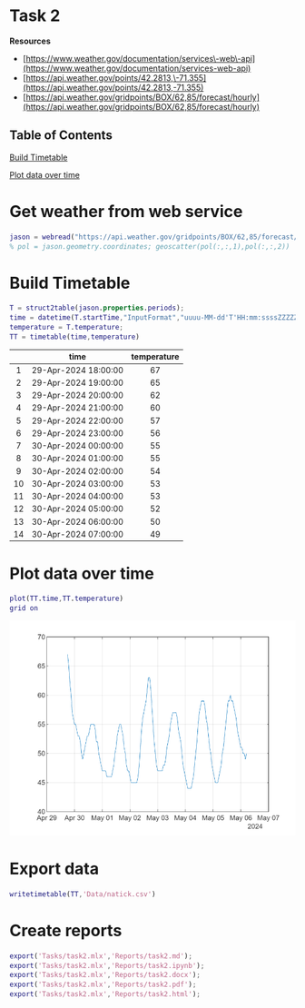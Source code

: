 
# Task 2

**Resources**

-  [https://www.weather.gov/documentation/services\-web\-api](https://www.weather.gov/documentation/services-web-api) 
-  [https://api.weather.gov/points/42.2813,\-71.355](https://api.weather.gov/points/42.2813,-71.355) 
-  [https://api.weather.gov/gridpoints/BOX/62,85/forecast/hourly](https://api.weather.gov/gridpoints/BOX/62,85/forecast/hourly) 
<a name="beginToc"></a>

## Table of Contents
[Build Timetable](#build-timetable)
 
[Plot data over time](#plot-data-over-time)
 
<a name="endToc"></a>

# **Get weather from web service**
```matlab
jason = webread("https://api.weather.gov/gridpoints/BOX/62,85/forecast/hourly");
% pol = jason.geometry.coordinates; geoscatter(pol(:,:,1),pol(:,:,2))
```

# Build Timetable
```matlab
T = struct2table(jason.properties.periods);
time = datetime(T.startTime,"InputFormat","uuuu-MM-dd'T'HH:mm:ssssZZZZZ","TimeZone","America/New_York");
temperature = T.temperature;
TT = timetable(time,temperature)
```
| |time|temperature|
|:--:|:--:|:--:|
|1|29-Apr-2024 18:00:00|67|
|2|29-Apr-2024 19:00:00|65|
|3|29-Apr-2024 20:00:00|62|
|4|29-Apr-2024 21:00:00|60|
|5|29-Apr-2024 22:00:00|57|
|6|29-Apr-2024 23:00:00|56|
|7|30-Apr-2024 00:00:00|55|
|8|30-Apr-2024 01:00:00|55|
|9|30-Apr-2024 02:00:00|54|
|10|30-Apr-2024 03:00:00|53|
|11|30-Apr-2024 04:00:00|53|
|12|30-Apr-2024 05:00:00|52|
|13|30-Apr-2024 06:00:00|50|
|14|30-Apr-2024 07:00:00|49|

# Plot data over time
```matlab
plot(TT.time,TT.temperature)
grid on
```

![figure_0.png](task2_media/figure_0.png)

# **Export data**
```matlab
writetimetable(TT,'Data/natick.csv')
```

# **Create reports**
```matlab
export('Tasks/task2.mlx','Reports/task2.md');
export('Tasks/task2.mlx','Reports/task2.ipynb');
export('Tasks/task2.mlx','Reports/task2.docx');
export('Tasks/task2.mlx','Reports/task2.pdf');
export('Tasks/task2.mlx','Reports/task2.html');
```
